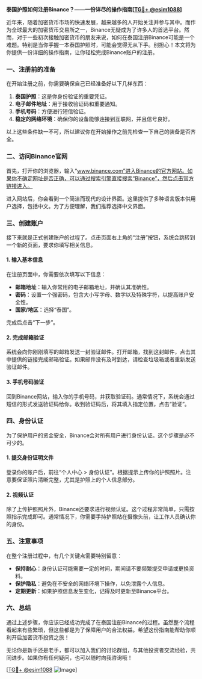 **泰国护照如何注册Binance？——一份详尽的操作指南[[TG💪+ @esim1088](https://t.me/s/esim1088)]**

近年来，随着加密货币市场的快速发展，越来越多的人开始关注并参与其中。而作为全球最大的加密货币交易所之一，Binance无疑成为了许多人的首选平台。然而，对于一些初次接触加密货币的朋友来说，如何在泰国注册Binance可能是一个难题。特别是当你手握一本泰国护照时，可能会觉得无从下手。别担心！本文将为你提供一份详细的操作指南，让你轻松完成Binance账户的注册。

### 一、注册前的准备

在开始注册之前，你需要确保自己已经准备好以下几样东西：

1. **泰国护照**：这是你身份验证的重要凭证。
2. **电子邮件地址**：用于接收验证码和重要通知。
3. **手机号码**：方便进行短信验证。
4. **稳定的网络环境**：确保你的设备能够连接到互联网，并且信号良好。

以上这些条件缺一不可，所以建议你在开始操作之前先检查一下自己的装备是否齐全。

### 二、访问Binance官网

首先，打开你的浏览器，输入“www.binance.com”进入Binance的官方网站。如果你不确定网址是否正确，可以通过搜索引擎直接搜索“Binance”，然后点击官方链接进入。

进入网站后，你会看到一个简洁而现代的设计界面。这里提供了多种语言版本供用户选择，包括中文。为了方便理解，我们推荐选择中文界面。

### 三、创建账户

接下来就是正式创建账户的过程了。点击页面右上角的“注册”按钮，系统会跳转到一个新的页面，要求你填写相关信息。

#### 1. 输入基本信息

在注册页面中，你需要依次填写以下信息：

- **邮箱地址**：输入你常用的电子邮箱地址，并确认其准确性。
- **密码**：设置一个强密码，包含大小写字母、数字以及特殊字符，以提高账户安全性。
- **国家/地区**：选择“泰国”。

完成后点击“下一步”。

#### 2. 完成邮箱验证

系统会向你刚刚填写的邮箱发送一封验证邮件。打开邮箱，找到这封邮件，点击其中提供的链接完成邮箱验证。如果邮件没有及时到达，请检查垃圾箱或者重新发送验证邮件。

#### 3. 手机号码验证

回到Binance网站，输入你的手机号码，并获取验证码。通常情况下，系统会通过短信的形式发送验证码给你。收到验证码后，将其填入指定位置，点击“验证”。

### 四、身份认证

为了保护用户的资金安全，Binance会对所有用户进行身份认证。这个步骤是必不可少的。

#### 1. 提交身份证明文件

登录你的账户后，前往“个人中心 > 身份认证”。根据提示上传你的护照照片。注意要保证照片清晰完整，尤其是护照上的个人信息部分。

#### 2. 视频认证

除了上传护照照片外，Binance还要求进行视频认证。这个过程非常简单，只需按照指示完成即可。通常情况下，你需要手持护照站在摄像头前，让工作人员确认你的身份。

### 五、注意事项

在整个注册过程中，有几个关键点需要特别留意：

- **保持耐心**：身份认证可能需要一定的时间，期间请不要频繁提交申请或更换资料。
- **保护隐私**：避免在不安全的网络环境下操作，以免泄露个人信息。
- **定期更新**：如果护照信息发生变化，记得及时更新至Binance平台。

### 六、总结

通过上述步骤，你应该已经成功完成了在泰国注册Binance的过程。虽然整个流程看起来有些繁琐，但这些都是为了保障用户的合法权益。希望这份指南能帮助你顺利开启加密货币投资之旅！

无论你是新手还是老手，都可以加入我们的讨论群组，与其他投资者交流经验，共同进步。如果你有任何疑问，也可以随时向我咨询哦！

[[TG💪+ @esim1088](https://t.me/s/esim1088) ![Image](https://i.postimg.cc/4NQfJmqS/Snipaste-2025-05-13-00-14-12.png)]